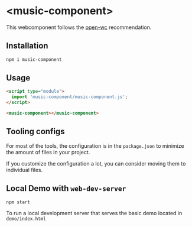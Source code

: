 # \<music-component>

This webcomponent follows the [open-wc](https://github.com/open-wc/open-wc) recommendation.

## Installation

```bash
npm i music-component
```

## Usage

```html
<script type="module">
  import 'music-component/music-component.js';
</script>

<music-component></music-component>
```



## Tooling configs

For most of the tools, the configuration is in the `package.json` to minimize the amount of files in your project.

If you customize the configuration a lot, you can consider moving them to individual files.

## Local Demo with `web-dev-server`

```bash
npm start
```

To run a local development server that serves the basic demo located in `demo/index.html`
